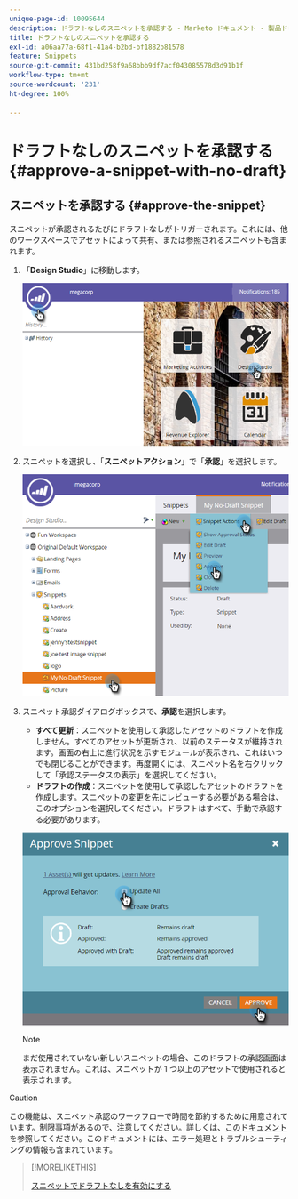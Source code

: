 ```yaml
---
unique-page-id: 10095644
description: ドラフトなしのスニペットを承認する - Marketo ドキュメント - 製品ドキュメント
title: ドラフトなしのスニペットを承認する
exl-id: a06aa77a-68f1-41a4-b2bd-bf1882b81578
feature: Snippets
source-git-commit: 431bd258f9a68bbb9df7acf043085578d3d91b1f
workflow-type: tm+mt
source-wordcount: '231'
ht-degree: 100%

---
```


# ドラフトなしのスニペットを承認する {#approve-a-snippet-with-no-draft}

## スニペットを承認する {#approve-the-snippet}

スニペットが承認されるたびにドラフトなしがトリガーされます。これには、他のワークスペースでアセットによって共有、または参照されるスニペットも含まれます。

1. 「**Design Studio**」に移動します。

   ![](assets/go-to-design-studio.png)

1. スニペットを選択し、「**スニペットアクション**」で「**承認**」を選択します。

   ![](assets/approve-snippet.png)

1. スニペット承認ダイアログボックスで、**承認**&#x200B;を選択します。

   * **すべて更新**：スニペットを使用して承認したアセットのドラフトを作成しません。すべてのアセットが更新され、以前のステータスが維持されます。画面の右上に進行状況を示すモジュールが表示され、これはいつでも閉じることができます。再度開くには、スニペット名を右クリックして「承認ステータスの表示」を選択してください。
   * **ドラフトの作成**：スニペットを使用して承認したアセットのドラフトを作成します。スニペットの変更を先にレビューする必要がある場合は、このオプションを選択してください。ドラフトはすべて、手動で承認する必要があります。

   ![](assets/snippet-dialog-box.png)

   >[!NOTE]
   >
   >まだ使用されていない新しいスニペットの場合、このドラフトの承認画面は表示されません。これは、スニペットが 1 つ以上のアセットで使用されると表示されます。

>[!CAUTION]
>
>この機能は、スニペット承認のワークフローで時間を節約するために用意されています。制限事項があるので、注意してください。詳しくは、[このドキュメント](https://nation.marketo.com/docs/DOC-4415)を参照してください。このドキュメントには、エラー処理とトラブルシューティングの情報も含まれています。

>[!MORELIKETHIS]
>
>[スニペットでドラフトなしを有効にする](/help/marketo/product-docs/administration/users-and-roles/enable-no-draft-for-snippets.md)
